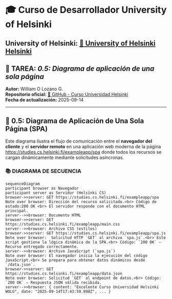 # 🎓 Curso de Desarrollador University of Helsinki

**University of Helsinki:** [🔗 University of Helsinki Helsinki](https://www.helsinki.fi/en)
---

## 📄 TAREA: *0.5: Diagrama de aplicación de una sola página*

**Autor:** William O Lozano G.  
**Repositorio oficial:** [🔗 GitHub - Curso Universidad Helsinki](https://github.com/wolgprogramador-cell/CursoUniversidadHelsinki.git)  
**Fecha de actualización:** 2025-09-14  

---

## 📒 0.5: Diagrama de Aplicación de Una Sola Página (SPA)

Este diagrama ilustra el flujo de comunicación entre el **navegador del cliente** y el **servidor remoto** en una aplicación web moderna de la página https://studies.cs.helsinki.fi/exampleapp/spa  donde todos los recursos se cargan dinámicamente mediante solicitudes asíncronas.

### 📚 DIAGRAMA DE SECUENCIA

```mermaid
sequenceDiagram
participant browser as Navegador
participant server as Servidor (Helsinki CS)
browser->>server: GET https://studies.cs.helsinki.fi/exampleapp/spa
Note over browser: Dirección del recurso solicitado.<br> Código de estado:200 OK <br> El servidor responde con el documento HTML principal.
server-->>browser: Documento HTML
browser->>server: GET https://studies.cs.helsinki.fi/exampleapp/main.css
server-->>browser: Archivo CSS (estilos)
browser->>server: GET https://studies.cs.helsinki.fi/exampleapp/spa.js
Note over browser:  Solicitud HTTP `GET` al archivo `spa.js`.<br> Este script gestiona la lógica dinámica de la SPA.<br> Código: `200 OK` — Recurso entregado correctamente.
server-->>browser: Archivo JavaScript (`spa.js`)
Note over browser: El navegador inicia la ejecución del código JavaScript.<br> Se prepara para obtener datos dinámicos desde `/data.json`.
browser->>server: GET https://studies.cs.helsinki.fi/exampleapp/data.json
Note over browser: Solicitud `GET` al endpoint de datos.<br> Código: `200 OK` — Respuesta JSON válida recibida.
server-->>browser: { content: "Excelente Curso Universidad Helsinki WOLG", date: "2025-09-14T17:43:59.898Z", ... }
```
